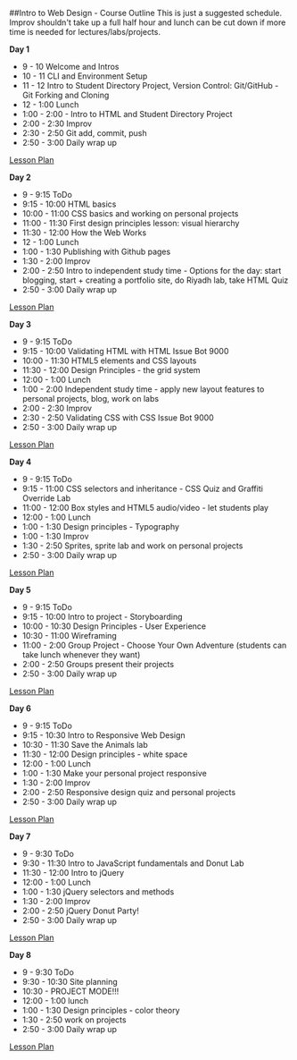 

##Intro to Web Design - Course Outline
This is just a suggested schedule. Improv shouldn't take up a full half hour and lunch can be cut down if more time is needed for lectures/labs/projects.

**Day 1**
+ 9 - 10 Welcome and Intros
+ 10 - 11 CLI and Environment Setup
+ 11 - 12 Intro to Student Directory Project, Version Control: Git/GitHub - Git Forking and Cloning
+ 12 - 1:00 Lunch
+ 1:00 - 2:00 - Intro to HTML and Student Directory Project
+ 2:00 - 2:30 Improv
+ 2:30 - 2:50 Git add, commit, push
+ 2:50 - 3:00 Daily wrap up

[Lesson Plan](https://docs.google.com/a/flatironschool.com/document/d/1xvkGbh-V3_0tLRouILY24AC8-AEEclpc-TTEHjp4hSo/edit)


**Day 2**
+ 9 - 9:15 ToDo
+ 9:15 - 10:00 HTML basics
+ 10:00 - 11:00 CSS basics and working on personal projects
+ 11:00 - 11:30 First design principles lesson: visual hierarchy
+ 11:30 - 12:00 How the Web Works
+ 12 - 1:00 Lunch
+ 1:00 - 1:30 Publishing with Github pages
+ 1:30 - 2:00 Improv
+ 2:00 - 2:50 Intro to independent study time - Options for the day: start blogging, start + creating a portfolio site, do Riyadh lab, take HTML Quiz
+ 2:50 - 3:00 Daily wrap up

[Lesson Plan](https://docs.google.com/a/flatironschool.com/document/d/1tCgzoIkYLhpLKXhbksccMWN52aItWC9yOujzEMnHaaU/edit)


**Day 3**
+ 9 - 9:15 ToDo
+ 9:15 - 10:00 Validating HTML with HTML Issue Bot 9000
+ 10:00 - 11:30 HTML5 elements and CSS layouts
+ 11:30 - 12:00 Design Principles - the grid system
+ 12:00 - 1:00 Lunch
+ 1:00 - 2:00 Independent study time - apply new layout features to personal projects, blog, work on labs
+ 2:00 - 2:30 Improv
+ 2:30 - 2:50 Validating CSS with CSS Issue Bot 9000
+ 2:50 - 3:00 Daily wrap up

[Lesson Plan](https://docs.google.com/a/flatironschool.com/document/d/1-_l4E1lFdI6qqyDbKBR76w-PyYnfsrCPUFeU8r0qL-I/edit)


**Day 4**
+ 9 - 9:15 ToDo
+ 9:15 - 11:00 CSS selectors and inheritance - CSS Quiz and Graffiti Override Lab
+ 11:00 - 12:00 Box styles and HTML5 audio/video - let students play
+ 12:00 - 1:00 Lunch
+ 1:00 - 1:30 Design principles - Typography
+ 1:00 - 1:30 Improv
+ 1:30 - 2:50 Sprites, sprite lab and work on personal projects
+ 2:50 - 3:00 Daily wrap up

[Lesson Plan](https://docs.google.com/a/flatironschool.com/document/d/1ApV31veieqsg-Tp7dd6XUuXep07KSTFdWs5i4f43aOQ/edit)


**Day 5**
+ 9 - 9:15 ToDo
+ 9:15 - 10:00 Intro to project - Storyboarding
+ 10:00 - 10:30 Design Principles - User Experience
+ 10:30 - 11:00 Wireframing
+ 11:00 - 2:00 Group Project - Choose Your Own Adventure (students can take lunch whenever they want)
+ 2:00 - 2:50 Groups present their projects
+ 2:50 - 3:00 Daily wrap up

[Lesson Plan](https://docs.google.com/a/flatironschool.com/document/d/1-TT9WqkQxmLF5dsr3Du7yFn9Yfv4cO37fxzY4bMh0no/edit)


**Day 6**
+ 9 - 9:15 ToDo
+ 9:15 - 10:30 Intro to Responsive Web Design
+ 10:30 - 11:30 Save the Animals lab
+ 11:30 - 12:00 Design principles - white space
+ 12:00 - 1:00 Lunch
+ 1:00 - 1:30 Make your personal project responsive
+ 1:30 - 2:00 Improv
+ 2:00 - 2:50 Responsive design quiz and personal projects
+ 2:50 - 3:00 Daily wrap up

[Lesson Plan](https://docs.google.com/a/flatironschool.com/document/d/1NvScUBoZvNxEIVM44kBW4dqZn4eXvKFQzRqhlJpa4j4/edit)


**Day 7**
+ 9 - 9:30 ToDo
+ 9:30 - 11:30 Intro to JavaScript fundamentals and Donut Lab
+ 11:30 - 12:00 Intro to jQuery
+ 12:00 - 1:00 Lunch
+ 1:00 - 1:30 jQuery selectors and methods
+ 1:30 - 2:00 Improv
+ 2:00 - 2:50 jQuery Donut Party!
+ 2:50 - 3:00 Daily wrap up

[Lesson Plan](https://docs.google.com/a/flatironschool.com/document/d/1laKrypBmn3KwqP6dZIIOGFrvJ4x4ExPJDdV6VWpMYuY/edit)


**Day 8**
+ 9 - 9:30 ToDo
+ 9:30 - 10:30 Site planning
+ 10:30 - PROJECT MODE!!!
+ 12:00 - 1:00 lunch
+ 1:00 - 1:30 Design principles - color theory
+ 1:30 - 2:50 work on projects
+ 2:50 - 3:00 Daily wrap up

[Lesson Plan](https://docs.google.com/a/flatironschool.com/document/d/1vkTngiyZbiNHNZGQt6yY5p_buibYQI7HXXWsjauxJAg/edit)

